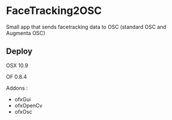 # FaceTracking2OSC
Small app that sends facetracking data to OSC (standard OSC and Augmenta OSC)

## Deploy

OSX 10.9

OF 0.8.4

Addons :

- ofxGui
- ofxOpenCv
- ofxOsc
